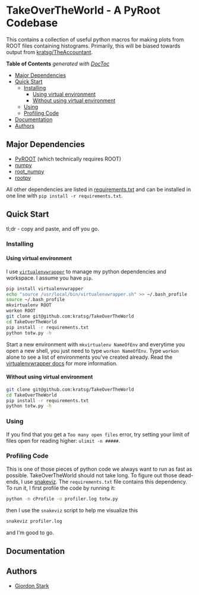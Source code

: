 # TakeOverTheWorld - A PyRoot Codebase

This contains a collection of useful python macros for making plots from ROOT files containing histograms. Primarily, this will be biased towards output from [kratsg/TheAccountant](https://github.com/kratsg/TheAccountant).

<!-- START doctoc generated TOC please keep comment here to allow auto update -->
<!-- DON'T EDIT THIS SECTION, INSTEAD RE-RUN doctoc TO UPDATE -->
**Table of Contents**  *generated with [DocToc](https://github.com/thlorenz/doctoc)*

- [Major Dependencies](#major-dependencies)
- [Quick Start](#quick-start)
  - [Installing](#installing)
    - [Using virtual environment](#using-virtual-environment)
    - [Without using virtual environment](#without-using-virtual-environment)
  - [Using](#using)
  - [Profiling Code](#profiling-code)
- [Documentation](#documentation)
- [Authors](#authors)

<!-- END doctoc generated TOC please keep comment here to allow auto update -->


## Major Dependencies
 - [PyROOT](https://root.cern.ch/drupal/content/pyroot) (which technically requires ROOT)
 - [numpy](http://www.numpy.org/)
 - [root\_numpy](http://rootpy.github.io/root_numpy/)
 - [rootpy](http://rootpy.github.io/rootpy/)

All other dependencies are listed in [requirements.txt](requirements.txt) and can be installed in one line with `pip install -r requirements.txt`.

## Quick Start

tl;dr - copy and paste, and off you go.

### Installing

#### Using virtual environment

I use [`virtualenvwrapper`](https://virtualenvwrapper.readthedocs.org/en/latest/) to manage my python dependencies and workspace. I assume you have `pip`.

```bash
pip install virtualenvwrapper
echo "source /usr/local/bin/virtualenvwrapper.sh" >> ~/.bash_profile
source ~/.bash_profile
mkvirtualenv ROOT
workon ROOT
git clone git@github.com:kratsg/TakeOverTheWorld
cd TakeOverTheWorld
pip install -r requirements.txt
python totw.py -h
```

Start a new environment with `mkvirtualenv NameOfEnv` and everytime you open a new shell, you just need to type `workon NameOfEnv`. Type `workon` alone to see a list of environments you've created already. Read the [virtualenvwrapper docs](https://virtualenvwrapper.readthedocs.org/en/latest/) for more information.

#### Without using virtual environment

```bash
git clone git@github.com:kratsg/TakeOverTheWorld
cd TakeOverTheWorld
pip install -r requirements.txt
python totw.py -h
```

### Using

If you find that you get a `Too many open files` error, try setting your limit of files open for reading higher: `ulimit -n #####`.

### Profiling Code

This is one of those pieces of python code we always want to run as fast as possible. TakeOverTheWorld should not take long. To figure out those dead-ends, I use [snakeviz](https://jiffyclub.github.io/snakeviz/). The `requirements.txt` file contains this dependency. To run it, I first profile the code by running it:

```bash
python -m cProfile -o profiler.log totw.py
```

then I use the `snakeviz` script to help me visualize this

```bash
snakeviz profiler.log
```

and I'm good to go.

## Documentation

## Authors
- [Giordon Stark](https://github.com/kratsg)
